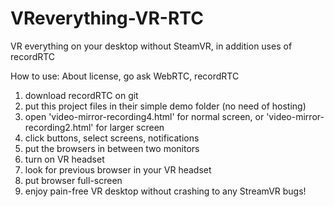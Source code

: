 # VReverything-VR-RTC

VR everything on your desktop without SteamVR, in addition uses of recordRTC


How to use: About license, go ask WebRTC, recordRTC
1. download recordRTC on git
2. put this project files in their simple demo folder (no need of hosting)
3. open 'video-mirror-recording4.html' for normal screen, or 'video-mirror-recording2.html' for larger screen
4. click buttons, select screens, notifications
5. put the browsers in between two monitors
6. turn on VR headset
7. look for previous browser in your VR headset
8. put browser full-screen
9. enjoy pain-free VR desktop without crashing to any StreamVR bugs!
